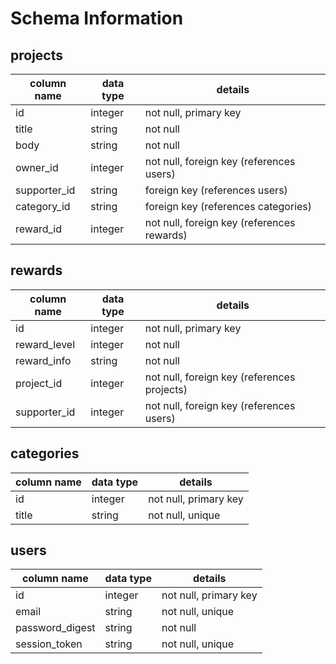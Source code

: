# Schema Information

## projects
column name  | data type | details
-------------|-----------|-----------------------
id           | integer   | not null, primary key
title        | string    | not null
body         | string    | not null
owner_id     | integer   | not null, foreign key (references users)
supporter_id | string    | foreign key (references users)
category_id  | string    | foreign key (references categories)
reward_id    | integer   | not null, foreign key (references rewards)

## rewards
column name  | data type | details
-------------|-----------|-----------------------
id           | integer   | not null, primary key
reward_level | integer   | not null
reward_info  | string    | not null
project_id   | integer   | not null, foreign key (references projects)
supporter_id | integer   | not null, foreign key (references users)

## categories
column name  | data type | details
-------------|-----------|-----------------------
id           | integer   | not null, primary key
title        | string    | not null, unique

## users
column name     | data type | details
----------------|-----------|-----------------------
id              | integer   | not null, primary key
email           | string    | not null, unique
password_digest | string    | not null
session_token   | string    | not null, unique
